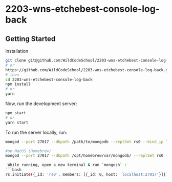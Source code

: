 # 2203-wns-etchebest-console-log-back

## Getting Started
Installation
```bash
git clone git@github.com:WildCodeSchool/2203-wns-etchebest-console-log-back.git
# or
https://github.com/WildCodeSchool/2203-wns-etchebest-console-log-back.git
# then
cd 2203-wns-etchebest-console-log-back
npm install
# or
yarn
```


Now, run the development server:

```bash
npm start
# or
yarn start
```

To run the server locally, run: 

```bash
mongod --port 27017 --dbpath /path/to/mongodb --replSet rs0 --bind_ip localhost,CustomHostName

#on MacOS (Homebrew)
mongod --port 27017 --dbpath /opt/homebrew/var/mongodb/ --replSet rs0 --bind_ip localhost,HomeHost ```

 While running, open a new terminal & run `mongosh` :
```bash
rs.initiate({_id: 'rs0', members: [{_id: 0, host: 'localhost:27017'}]});
```